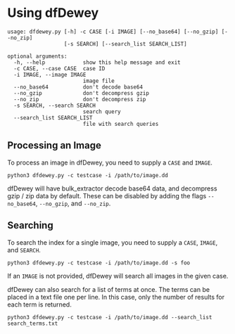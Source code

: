 # Using dfDewey

```shell
usage: dfdewey.py [-h] -c CASE [-i IMAGE] [--no_base64] [--no_gzip] [--no_zip]
                  [-s SEARCH] [--search_list SEARCH_LIST]

optional arguments:
  -h, --help            show this help message and exit
  -c CASE, --case CASE  case ID
  -i IMAGE, --image IMAGE
                        image file
  --no_base64           don't decode base64
  --no_gzip             don't decompress gzip
  --no_zip              don't decompress zip
  -s SEARCH, --search SEARCH
                        search query
  --search_list SEARCH_LIST
                        file with search queries
```

## Processing an Image

To process an image in dfDewey, you need to supply a `CASE` and `IMAGE`.

```shell
python3 dfdewey.py -c testcase -i /path/to/image.dd
```

dfDewey will have bulk_extractor decode base64 data, and decompress gzip / zip
data by default. These can be disabled by adding the flags `--no_base64`,
`--no_gzip`, and `--no_zip`.

## Searching

To search the index for a single image, you need to supply a `CASE`, `IMAGE`,
and `SEARCH`.

```shell
python3 dfdewey.py -c testcase -i /path/to/image.dd -s foo
```

If an `IMAGE` is not provided, dfDewey will search all images in the given case.

dfDewey can also search for a list of terms at once. The terms can be placed in
a text file one per line. In this case, only the number of results for each term
is returned.

```shell
python3 dfdewey.py -c testcase -i /path/to/image.dd --search_list search_terms.txt
```
